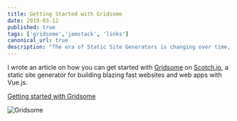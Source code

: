 ```yaml
---
title: Getting Started with Gridsome
date: 2019-03-12
published: true
tags: ['gridsome','jamstack', 'links']
canonical_url: true
description: "The era of Static Site Generators is changing over time, a lot of cool tools are being created to help foster the JAMStack evolution and developers are embracing these tools. One of the tools for creating blazing fast websites is Gridsome."
---
```


I wrote an article on how you can get started with [Gridsome](https://gridsome.org/) on [Scotch.io](https://scotch.io), a static site generator for building blazing fast websites and web apps with Vue.js.

[Getting started with Gridsome](https://scotch.io/tutorials/getting-started-with-gridsome)

![Gridsome](https://scotch-res.cloudinary.com/image/upload/w_1000,q_auto:good,f_auto/v1550070821/v8tpfdxfbmh1dnswzezv.png)